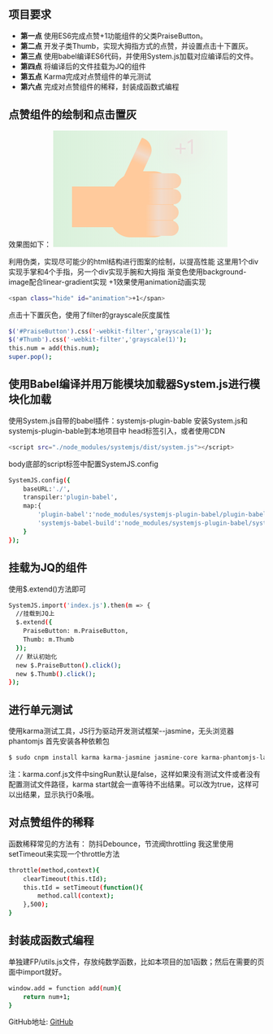 
## 项目要求

* **第一点** 使用ES6完成点赞+1功能组件的父类PraiseButton。
* **第二点** 开发子类Thumb，实现大拇指方式的点赞，并设置点击十下置灰。
* **第三点** 使用babel编译ES6代码，并使用System.js加载对应编译后的文件。
* **第四点** 将编译后的文件挂载为JQ的组件
* **第五点** Karma完成对点赞组件的单元测试
* **第六点** 完成对点赞组件的稀释，封装成函数式编程



## 点赞组件的绘制和点击置灰

效果图如下：
![Image text](https://github.com/yllg/JS-QA/blob/master/css%E7%BB%98%E5%88%B6.png)

利用伪类，实现尽可能少的html结构进行图案的绘制，以提高性能
这里用1个div实现手掌和4个手指，另一个div实现手腕和大拇指
渐变色使用background-image配合linear-gradient实现
+1效果使用animation动画实现

``` bash
<span class="hide" id="animation">+1</span>
```

点击十下置灰色，使用了filter的grayscale灰度属性

``` bash
$('#PraiseButton').css('-webkit-filter','grayscale(1)');
$('#Thumb').css('-webkit-filter','grayscale(1)');
this.num = add(this.num);  
super.pop();
```



## 使用Babel编译并用万能模块加载器System.js进行模块化加载
使用System.js自带的babel插件：systemjs-plugin-bable
安装System.js和systemjs-plugin-bable到本地项目中
head标签引入，或者使用CDN

``` bash
<script src="./node_modules/systemjs/dist/system.js"></script>
```

body底部的script标签中配置SystemJS.config

``` bash
SystemJS.config({
    baseURL:'./',
    transpiler:'plugin-babel',
    map:{
        'plugin-babel':'node_modules/systemjs-plugin-babel/plugin-babel.js',
        'systemjs-babel-build':'node_modules/systemjs-plugin-babel/systemjs-babel-browser.js'
    }
});
```




## 挂载为JQ的组件

使用$.extend()方法即可

``` bash
SystemJS.import('index.js').then(m => {
  //挂载到JQ上
  $.extend({
    PraiseButton: m.PraiseButton,
    Thumb: m.Thumb
  });
  // 默认初始化
  new $.PraiseButton().click();
  new $.Thumb().click();
});
```


## 进行单元测试
 使用karma测试工具，JS行为驱动开发测试框架--jasmine，无头浏览器phantomjs
首先安装各种依赖包

``` bash
$ sudo cnpm install karma karma-jasmine jasmine-core karma-phantomjs-launcher –save-dev
```

注：karma.conf.js文件中singRun默认是false，这样如果没有测试文件或者没有配置测试文件路径，karma start就会一直等待不出结果。可以改为true，这样可以出结果，显示执行0条哦。



## 对点赞组件的稀释
函数稀释常见的方法有： 防抖Debounce，节流阀throttling
我这里使用setTimeout来实现一个throttle方法

``` bash
throttle(method,context){
    clearTimeout(this.tId);
    this.tId = setTimeout(function(){
        method.call(context);
    },500);
}
```


## 封装成函数式编程
单独建FP/utils.js文件，存放纯数学函数，比如本项目的加1函数；然后在需要的页面中import就好。
``` bash
window.add = function add(num){
	return num+1;
}
```


GitHub地址: [GitHub](https://github.com/yllg/JS-QA)


